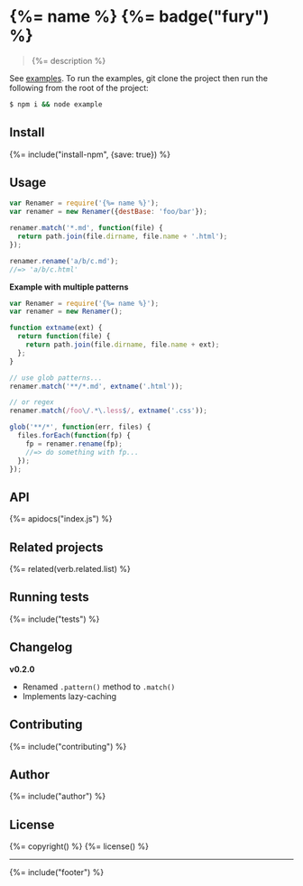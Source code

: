 # {%= name %} {%= badge("fury") %}

> {%= description %}

See [examples](example.js). To run the examples, git clone the project then run the following from the root of the project:

```sh
$ npm i && node example
```

## Install
{%= include("install-npm", {save: true}) %}

## Usage

```js
var Renamer = require('{%= name %}');
var renamer = new Renamer({destBase: 'foo/bar'});

renamer.match('*.md', function(file) {
  return path.join(file.dirname, file.name + '.html');
});

renamer.rename('a/b/c.md');
//=> 'a/b/c.html'
```

**Example with multiple patterns**

```js
var Renamer = require('{%= name %}');
var renamer = new Renamer();

function extname(ext) {
  return function(file) {
    return path.join(file.dirname, file.name + ext);
  };
}

// use glob patterns...
renamer.match('**/*.md', extname('.html'));

// or regex
renamer.match(/foo\/.*\.less$/, extname('.css'));

glob('**/*', function(err, files) {
  files.forEach(function(fp) {
    fp = renamer.rename(fp);
    //=> do something with fp...
  });
});
```

## API
{%= apidocs("index.js") %}

## Related projects
{%= related(verb.related.list) %}  

## Running tests
{%= include("tests") %}

## Changelog

**v0.2.0**

- Renamed `.pattern()` method to `.match()`
- Implements lazy-caching 

## Contributing
{%= include("contributing") %}

## Author
{%= include("author") %}

## License
{%= copyright() %}
{%= license() %}

***

{%= include("footer") %}
